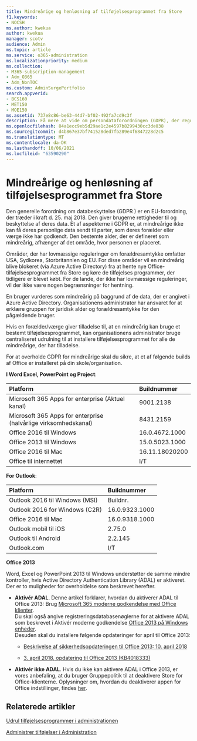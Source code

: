 ```yaml
---
title: Mindreårige og henløsning af tilføjelsesprogrammet fra Store
f1.keywords:
- NOCSH
ms.author: kwekua
author: kwekua
manager: scotv
audience: Admin
ms.topic: article
ms.service: o365-administration
ms.localizationpriority: medium
ms.collection:
- M365-subscription-management
- Adm_O365
- Adm_NonTOC
ms.custom: AdminSurgePortfolio
search.appverid:
- BCS160
- MET150
- MOE150
ms.assetid: 737e8c86-be63-44d7-bf02-492fa7cd9c3f
description: Få mere at vide om persondataforordningen (GDPR), der regulerer persondata for mindreårige.
ms.openlocfilehash: 84a1ecc9eb5d29ae1c2e4597b8299430cc3de038
ms.sourcegitcommit: d4b867e37bf741528ded7fb289e4f6847228d2c5
ms.translationtype: MT
ms.contentlocale: da-DK
ms.lasthandoff: 10/06/2021
ms.locfileid: "63590290"
---
```

# <a name="minors-and-acquiring-add-ins-from-the-store"></a>Mindreårige og henløsning af tilføjelsesprogrammet fra Store

Den generelle forordning om databeskyttelse (GDPR ) er en EU-forordning, der træder i kraft d. 25. maj 2018. Den giver brugerne rettigheder til og beskyttelse af deres data. Et af aspekterne i GDPR er, at mindreårige ikke kan få deres personlige data sendt til parter, som deres forælder eller værge ikke har godkendt. Den bestemte alder, der er defineret som mindreårig, afhænger af det område, hvor personen er placeret.
  
Områder, der har lovmæssige reguleringer om forældresamtykke omfatter USA, Sydkorea, Storbritannien og EU. For disse områder vil en mindreårig blive blokeret (via Azure Active Directory) fra at hente nye Office-tilføjelsesprogrammet fra Store og køre de tilføjelses programmer, der tidligere er blevet købt. For de lande, der ikke har lovmæssige reguleringer, vil der ikke være nogen begrænsninger for hentning.
  
En bruger vurderes som mindreårig på baggrund af de data, der er angivet i Azure Active Directory. Organisationens administrator har ansvaret for at erklære gruppen for juridisk alder og forældresamtykke for den pågældende bruger.
  
Hvis en forælder/værge giver tilladelse til, at en mindreårig kan bruge et bestemt tilføjelsesprogrammet, kan organisationens administrator bruge centraliseret udrulning til at installere tilføjelsesprogrammet for alle de mindreårige, der har tilladelse.
  
For at overholde GDPR for mindreårige skal du sikre, at et af følgende builds af Office er installeret på din skole/organisation.
 
 **I Word Excel, PowerPoint og Project**: 

|**Platform** <br/> |**Buildnummer** <br/> |
|:-----|:-----|
|Microsoft 365 Apps for enterprise (Aktuel kanal)  <br/> |9001.2138   <br/> |
|Microsoft 365 Apps for enterprise (halvårlige virksomhedskanal)  <br/> |8431.2159  <br/> |
|Office 2016 til Windows  <br/> |16.0.4672.1000  <br/> |
|Office 2013 til Windows  <br/> |15.0.5023.1000  <br/> |
|Office 2016 til Mac  <br/> |16.11.18020200  <br/> |
|Office til internettet  <br/> |I/T  <br/> |
   
 **For Outlook**: 
  
|**Platform** <br/> |**Buildnummer** <br/> |
|:-----|:-----|
|Outlook 2016 til Windows (MSI)  <br/> |Buildnr.  <br/> |
|Outlook 2016 for Windows (C2R)  <br/> |16.0.9323.1000  <br/> |
|Office 2016 til Mac  <br/> |16.0.9318.1000  <br/> |
|Outlook mobil til iOS  <br/> |2.75.0  <br/> |
|Outlook til Android  <br/> |2.2.145  <br/> |
|Outlook.com  <br/> |I/T  <br/> |

 **Office 2013**
  
Word, Excel og PowerPoint 2013 til Windows understøtter de samme mindre kontroller, hvis Active Directory Authentication Library (ADAL) er aktiveret. Der er to muligheder for overholdelse som beskrevet herefter.
  
- **Aktivér ADAL**. Denne artikel forklarer, hvordan du aktiverer ADAL til Office 2013: Brug [Microsoft 365 moderne godkendelse med Office klienter](../../enterprise/modern-auth-for-office-2013-and-2016.md).<br/>Du skal også angive registreringsdatabasenøglerne for at aktivere ADAL som beskrevet i Aktivér moderne godkendelse [Office 2013 på Windows enheder](../security-and-compliance/enable-modern-authentication.md).<br/>Desuden skal du installere følgende opdateringer for april til Office 2013:
    
  - [Beskrivelse af sikkerhedsopdateringen til Office 2013: 10. april 2018](https://support.microsoft.com/help/4018330/description-of-the-security-update-for-office-2013-april-10-2018)
    
  - [3. april 2018, opdatering til Office 2013 (KB4018333)](https://support.microsoft.com/help/4018333/april-3-2018-update-for-office-2013-kb4018333)
    
- **Aktivér ikke ADAL**. Hvis du ikke kan aktivere ADAL i Office 2013, er vores anbefaling, at du bruger Gruppepolitik til at deaktivere Store for Office-klienterne. Oplysninger om, hvordan du deaktiverer appen for Office indstillinger, findes [her](/previous-versions/office/office-2013-resource-kit/cc178992(v=office.15)).

## <a name="related-articles"></a>Relaterede artikler

[Udrul tilføjelsesprogrammer i administrationen](./manage-deployment-of-add-ins.md)

[Administrer tilføjelser i Administration](./manage-addins-in-the-admin-center.md)
